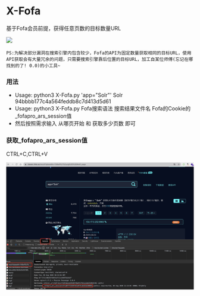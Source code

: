 # X-Fofa
基于Fofa会员前提，获得任意页数的目标数量URL

![](./cmd.png)

```
PS:为解决部分漏洞在搜索引擎内包含较少，Fofa的API为固定数量获取相同的目标URL，使用API获取会有大量冗余的问题，只需要搜索引擎靠后位置的目标URL，加工自某位师傅(忘记在哪找到的了! 0.0)的小工具~
```

### 用法
* Usage: python3 X-Fofa.py 'app="Solr"' Solr  94bbbb177c4a564feddb8c7d413d5d61
* Usage: python3 X-Fofa.py  Fofa搜索语法   搜索结果文件名   Fofa的Cookie的_fofapro_ars_session值
* 然后按照需求输入 从哪页开始 和 获取多少页数 即可
### 获取_fofapro_ars_session值

CTRL+C,CTRL+V


![](./getCookie.png)

